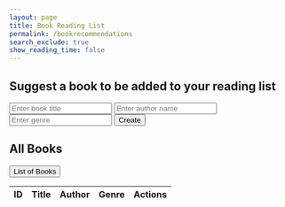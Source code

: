 ```yaml
---
layout: page 
title: Book Reading List
permalink: /bookrecommendations
search_exclude: true
show_reading_time: false 
---
```

<div class="section">
  <h2>Suggest a book to be added to your reading list</h2>
  <input type="text" id="book" placeholder="Enter book title" required>
  <input type="text" id="author" placeholder="Enter author name" required>
  <input type="text" id="genre" placeholder="Enter genre" required>
  <button id="createBookButton">Create</button>

  <h2>All Books</h2>
  <button id="getAllBooksButton">List of Books</button>

  <table>
    <thead>
      <tr>
        <th>ID</th>
        <th>Title</th>
        <th>Author</th>
        <th>Genre</th>
        <th>Actions</th>
      </tr>
    </thead>
    <tbody id="booksTableBody">
      <!-- Books will be loaded here -->
    </tbody>
  </table>
</div>

<script type="module">
    import { pythonURI } from "./assets/js/api/config.js";

  document.addEventListener('DOMContentLoaded', () => {
    refreshBookList();
  });

  document.getElementById('getAllBooksButton').addEventListener('click', async () => {
        const tableBody = document.getElementById('booksTableBody');

        try {
            const response = await fetch(`${pythonURI}/api/book`);
            const data = await response.json();
            console.log(data); // Log the response data

            tableBody.innerHTML = ''; // Clear existing rows
            if (Array.isArray(data)) {
                data.forEach(book => {
                    const tr = document.createElement('tr');

                    const idCell = document.createElement('td');
                    const titleCell = document.createElement('td');
                    const authorCell = document.createElement('td');
                    const genreCell = document.createElement('td');
                    const actionCell = document.createElement('td');

                    idCell.innerText = book.id;
                    titleCell.innerText = book.title;
                    authorCell.innerText = book.author;
                    genreCell.innerText = book.genre;

                    // Create Update button
                    const updateBtn = document.createElement('button');
                    updateBtn.innerText = 'Update';
                    updateBtn.onclick = async () => {
                        await updateBook(book.id);
                        refreshBookList();
                    };

                    // Create Delete button
                    const deleteBtn = document.createElement('button');
                    deleteBtn.innerText = 'Delete';
                    deleteBtn.onclick = async () => {
                        await deleteBook(book.id);
                        refreshBookList();
                    };

                    actionCell.appendChild(updateBtn);
                    actionCell.appendChild(deleteBtn);
                    tr.appendChild(idCell);
                    tr.appendChild(titleCell);
                    tr.appendChild(authorCell);
                    tr.appendChild(genreCell);
                    tr.appendChild(actionCell);
                    tableBody.appendChild(tr);
                });
            } else {
                console.error('Unexpected response format:', data); // Log unexpected data
                tableBody.innerHTML = `<p>No books found or unexpected data format.</p>`;
            }
        } catch (error) {
            tableBody.innerHTML = `<p>Error fetching data: ${error.message}</p>`;
            console.error(error); // Log the error for further investigation
        }
    });


    document.getElementById('createBookButton').addEventListener('click', async () => {
        const title = document.getElementById('book').value;
        const author = document.getElementById('author').value;
        const genre = document.getElementById('genre').value;
        const resultContainer = document.getElementById('resultContainer');

        if (!title || !author || !genre) {
            resultContainer.innerHTML = `<p>Please enter all book details.</p>`;
            return;
        }

        try {
            const response = await fetch(`${pythonURI}/api/book`, {
                method: 'POST',
                headers: {
                    'Content-Type': 'application/json'
                },
                body: JSON.stringify({ title, author, genre })
            });

            const data = await response.json();
            if (response.ok) {
                resultContainer.innerHTML = `<p>Book created: ${data.title}</p>`;
                document.getElementById('getAllBooksButton').click(); // Refresh the book list
            } else {
                resultContainer.innerHTML = `<p>Error: ${data.error}</p>`;
            }
        } catch (error) {
            resultContainer.innerHTML = `<p>Error creating book: ${error.message}</p>`;
        }
    });

    function deleteBook(bookId) {
        const resultContainer = document.getElementById('resultContainer');

        fetch(`${pythonURI}/api/book/${bookId}`, {
            method: 'DELETE'
        })
        .then(response => {
            if (response.ok) {
                resultContainer.innerHTML = `<p>Book deleted successfully.</p>`;
                document.getElementById('getAllBooksButton').click(); // Refresh the book list
            } else {
                return response.json().then(data => {
                    throw new Error(data.error);
                });
            }
        })
        .catch(error => {
            resultContainer.innerHTML = `<p>Error deleting book: ${error.message}</p>`;
        });
    }

    function updateBook(bookId) {
        const newTitle = prompt("Enter new title for the book:");
        const newAuthor = prompt("Enter new author for the book:");
        const newGenre = prompt("Enter new genre for the book:");
        if (newTitle && newAuthor && newGenre) {
            fetch(`${pythonURI}/api/book/${bookId}`, {
                method: 'PUT',
                headers: {
                    'Content-Type': 'application/json'
                },
                body: JSON.stringify({ title: newTitle, author: newAuthor, genre: newGenre })
            })
            .then(response => response.json())
            .then(data => {
                const resultContainer = document.getElementById('resultContainer');
                if (data) {
                    resultContainer.innerHTML = `<p>Book updated successfully: ${data.title}</p>`;
                    document.getElementById('getAllBooksButton').click(); // Refresh the book list
                }
            })
            .catch(error => {
                const resultContainer = document.getElementById('resultContainer');
                resultContainer.innerHTML = `<p>Error updating book: ${error.message}</p>`;
            });
        }
    }

    // Function to refresh the book list
    async function refreshBookList() {
        // Clear the current book list
        const tableBody = document.getElementById('tableBody');
        tableBody.innerHTML = '';

        // Fetch the updated book list and render it
        const books = await fetchBooks();
        books.forEach(book => {
            // Render each book (similar to the existing code)
            const tr = document.createElement('tr');
            const idCell = document.createElement('td');
            const titleCell = document.createElement('td');
            const authorCell = document.createElement('td');
            const genreCell = document.createElement('td');
            const actionCell = document.createElement('td');

            idCell.innerText = book.id;
            titleCell.innerText = book.title;
            authorCell.innerText = book.author;
            genreCell.innerText = book.genre;

            // Create Update button
            const updateBtn = document.createElement('button');
            updateBtn.innerText = 'Update';
            updateBtn.onclick = async () => {
                await updateBook(book.id);
                refreshBookList();
            };

            // Create Delete button
            const deleteBtn = document.createElement('button');
            deleteBtn.innerText = 'Delete';
            deleteBtn.onclick = async () => {
                await deleteBook(book.id);
                refreshBookList();
            };

            actionCell.appendChild(updateBtn);
            actionCell.appendChild(deleteBtn);
            tr.appendChild(idCell);
            tr.appendChild(titleCell);
            tr.appendChild(authorCell);
            tr.appendChild(genreCell);
            tr.appendChild(actionCell);
            tableBody.appendChild(tr);
        });
    }

    // Function to create a new book
    async function createBook(book) {
        await addBook(book);
        refreshBookList();
    }
</script>